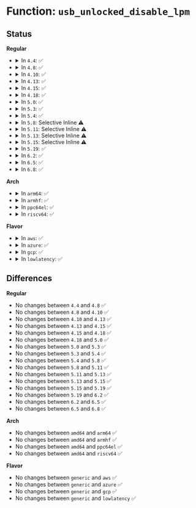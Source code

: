 # Function: <code>usb_unlocked_disable_lpm</code>

## Status
<b>Regular</b>
<ul>
<li>
<details>
<summary>In <code>4.4</code>: ✅</summary>

```c
int usb_unlocked_disable_lpm(struct usb_device *udev);
```

**Collision:** Unique Global

**Inline:** No

**Transformation:** False

**Instances:**

```
In drivers/usb/core/hub.c (ffffffff81605110)
Location: drivers/usb/core/hub.c:4068
Inline: False
Direct callers:
  - drivers/usb/core/hub.c:usb_reset_and_verify_device
  - drivers/usb/core/hub.c:usb_port_suspend
  - drivers/usb/core/hub.c:usb_port_suspend
  - drivers/usb/core/message.c:usb_disable_device
  - drivers/usb/core/driver.c:usb_driver_claim_interface
  - drivers/usb/core/driver.c:usb_unbind_interface
  - drivers/usb/core/driver.c:usb_probe_interface
```
**Symbols:**

```
ffffffff81605110-ffffffff8160515a: usb_unlocked_disable_lpm (STB_GLOBAL)
```
</details>
</li>
<li>
<details>
<summary>In <code>4.8</code>: ✅</summary>

```c
int usb_unlocked_disable_lpm(struct usb_device *udev);
```

**Collision:** Unique Global

**Inline:** No

**Transformation:** False

**Instances:**

```
In drivers/usb/core/hub.c (ffffffff81664eb0)
Location: drivers/usb/core/hub.c:4069
Inline: False
Direct callers:
  - drivers/usb/core/hub.c:usb_reset_and_verify_device
  - drivers/usb/core/hub.c:usb_port_suspend
  - drivers/usb/core/hub.c:usb_port_suspend
  - drivers/usb/core/message.c:usb_disable_device
  - drivers/usb/core/driver.c:usb_driver_claim_interface
  - drivers/usb/core/driver.c:usb_unbind_interface
  - drivers/usb/core/driver.c:usb_probe_interface
```
**Symbols:**

```
ffffffff81664eb0-ffffffff81664efa: usb_unlocked_disable_lpm (STB_GLOBAL)
```
</details>
</li>
<li>
<details>
<summary>In <code>4.10</code>: ✅</summary>

```c
int usb_unlocked_disable_lpm(struct usb_device *udev);
```

**Collision:** Unique Global

**Inline:** No

**Transformation:** False

**Instances:**

```
In drivers/usb/core/hub.c (ffffffff816929d0)
Location: drivers/usb/core/hub.c:3995
Inline: False
Direct callers:
  - drivers/usb/core/hub.c:usb_reset_and_verify_device
  - drivers/usb/core/hub.c:usb_port_suspend
  - drivers/usb/core/hub.c:usb_port_suspend
  - drivers/usb/core/message.c:usb_disable_device
  - drivers/usb/core/driver.c:usb_driver_claim_interface
  - drivers/usb/core/driver.c:usb_unbind_interface
  - drivers/usb/core/driver.c:usb_probe_interface
```
**Symbols:**

```
ffffffff816929d0-ffffffff81692a1a: usb_unlocked_disable_lpm (STB_GLOBAL)
```
</details>
</li>
<li>
<details>
<summary>In <code>4.13</code>: ✅</summary>

```c
int usb_unlocked_disable_lpm(struct usb_device *udev);
```

**Collision:** Unique Global

**Inline:** No

**Transformation:** False

**Instances:**

```
In drivers/usb/core/hub.c (ffffffff816a8310)
Location: drivers/usb/core/hub.c:4014
Inline: False
Direct callers:
  - drivers/usb/core/hub.c:usb_reset_and_verify_device
  - drivers/usb/core/message.c:usb_disable_device
  - drivers/usb/core/driver.c:usb_driver_claim_interface
  - drivers/usb/core/driver.c:usb_unbind_interface
  - drivers/usb/core/driver.c:usb_probe_interface
```
**Symbols:**

```
ffffffff816a8310-ffffffff816a835a: usb_unlocked_disable_lpm (STB_GLOBAL)
```
</details>
</li>
<li>
<details>
<summary>In <code>4.15</code>: ✅</summary>

```c
int usb_unlocked_disable_lpm(struct usb_device *udev);
```

**Collision:** Unique Global

**Inline:** No

**Transformation:** False

**Instances:**

```
In drivers/usb/core/hub.c (ffffffff817134f0)
Location: drivers/usb/core/hub.c:4017
Inline: False
Direct callers:
  - drivers/usb/core/hub.c:usb_reset_and_verify_device
  - drivers/usb/core/message.c:usb_disable_device
  - drivers/usb/core/driver.c:usb_driver_claim_interface
  - drivers/usb/core/driver.c:usb_unbind_interface
  - drivers/usb/core/driver.c:usb_probe_interface
```
**Symbols:**

```
ffffffff817134f0-ffffffff8171353a: usb_unlocked_disable_lpm (STB_GLOBAL)
```
</details>
</li>
<li>
<details>
<summary>In <code>4.18</code>: ✅</summary>

```c
int usb_unlocked_disable_lpm(struct usb_device *udev);
```

**Collision:** Unique Global

**Inline:** No

**Transformation:** False

**Instances:**

```
In drivers/usb/core/hub.c (ffffffff81752350)
Location: drivers/usb/core/hub.c:4068
Inline: False
Direct callers:
  - drivers/usb/core/hub.c:usb_reset_and_verify_device
  - drivers/usb/core/message.c:usb_disable_device
  - drivers/usb/core/driver.c:usb_unbind_interface
  - drivers/usb/core/driver.c:usb_probe_interface
```
**Symbols:**

```
ffffffff81752350-ffffffff8175239a: usb_unlocked_disable_lpm (STB_GLOBAL)
```
</details>
</li>
<li>
<details>
<summary>In <code>5.0</code>: ✅</summary>

```c
int usb_unlocked_disable_lpm(struct usb_device *udev);
```

**Collision:** Unique Global

**Inline:** No

**Transformation:** False

**Instances:**

```
In drivers/usb/core/hub.c (ffffffff817767d0)
Location: drivers/usb/core/hub.c:4130
Inline: False
Direct callers:
  - drivers/usb/core/hub.c:usb_reset_and_verify_device
  - drivers/usb/core/message.c:usb_disable_device
  - drivers/usb/core/driver.c:usb_unbind_interface
  - drivers/usb/core/driver.c:usb_probe_interface
```
**Symbols:**

```
ffffffff817767d0-ffffffff8177681a: usb_unlocked_disable_lpm (STB_GLOBAL)
```
</details>
</li>
<li>
<details>
<summary>In <code>5.3</code>: ✅</summary>

```c
int usb_unlocked_disable_lpm(struct usb_device *udev);
```

**Collision:** Unique Global

**Inline:** No

**Transformation:** False

**Instances:**

```
In drivers/usb/core/hub.c (ffffffff817b4630)
Location: drivers/usb/core/hub.c:4177
Inline: False
Direct callers:
  - drivers/usb/core/hub.c:usb_reset_and_verify_device
  - drivers/usb/core/message.c:usb_disable_device
  - drivers/usb/core/driver.c:usb_unbind_interface
  - drivers/usb/core/driver.c:usb_probe_interface
```
**Symbols:**

```
ffffffff817b4630-ffffffff817b467b: usb_unlocked_disable_lpm (STB_GLOBAL)
```
</details>
</li>
<li>
<details>
<summary>In <code>5.4</code>: ✅</summary>

```c
int usb_unlocked_disable_lpm(struct usb_device *udev);
```

**Collision:** Unique Global

**Inline:** No

**Transformation:** False

**Instances:**

```
In drivers/usb/core/hub.c (ffffffff817e4d60)
Location: drivers/usb/core/hub.c:4225
Inline: False
Direct callers:
  - drivers/usb/core/hub.c:usb_reset_and_verify_device
  - drivers/usb/core/message.c:usb_disable_device
  - drivers/usb/core/driver.c:usb_unbind_interface
  - drivers/usb/core/driver.c:usb_probe_interface
```
**Symbols:**

```
ffffffff817e4d60-ffffffff817e4dab: usb_unlocked_disable_lpm (STB_GLOBAL)
```
</details>
</li>
<li>
<details>
<summary>In <code>5.8</code>: Selective Inline ⚠️</summary>

```c
int usb_unlocked_disable_lpm(struct usb_device *udev);
```

**Collision:** Unique Global

**Inline:** Selective

**Transformation:** False

**Instances:**

```
In drivers/usb/core/hub.c (ffffffff818b6636)
Location: drivers/usb/core/hub.c:4239
Inline: True
Inline callers:
  - drivers/usb/core/hub.c:usb_reset_and_verify_device
Direct callers:
  - drivers/usb/core/message.c:usb_disable_device
  - drivers/usb/core/driver.c:usb_unbind_interface
  - drivers/usb/core/driver.c:usb_probe_interface
```
**Symbols:**

```
ffffffff818b4370-ffffffff818b43bb: usb_unlocked_disable_lpm (STB_GLOBAL)
```
</details>
</li>
<li>
<details>
<summary>In <code>5.11</code>: Selective Inline ⚠️</summary>

```c
int usb_unlocked_disable_lpm(struct usb_device *udev);
```

**Collision:** Unique Global

**Inline:** Selective

**Transformation:** False

**Instances:**

```
In drivers/usb/core/hub.c (ffffffff818c4f73)
Location: drivers/usb/core/hub.c:4257
Inline: True
Inline callers:
  - drivers/usb/core/hub.c:usb_reset_and_verify_device
Direct callers:
  - drivers/usb/core/message.c:usb_disable_device
  - drivers/usb/core/driver.c:usb_unbind_interface
  - drivers/usb/core/driver.c:usb_probe_interface
```
**Symbols:**

```
ffffffff818c2ce0-ffffffff818c2d2b: usb_unlocked_disable_lpm (STB_GLOBAL)
```
</details>
</li>
<li>
<details>
<summary>In <code>5.13</code>: Selective Inline ⚠️</summary>

```c
int usb_unlocked_disable_lpm(struct usb_device *udev);
```

**Collision:** Unique Global

**Inline:** Selective

**Transformation:** False

**Instances:**

```
In drivers/usb/core/hub.c (ffffffff818a8253)
Location: drivers/usb/core/hub.c:4377
Inline: True
Inline callers:
  - drivers/usb/core/hub.c:usb_reset_and_verify_device
Direct callers:
  - drivers/usb/core/message.c:usb_disable_device
  - drivers/usb/core/driver.c:usb_unbind_interface
  - drivers/usb/core/driver.c:usb_probe_interface
```
**Symbols:**

```
ffffffff818a5cd0-ffffffff818a5d1b: usb_unlocked_disable_lpm (STB_GLOBAL)
```
</details>
</li>
<li>
<details>
<summary>In <code>5.15</code>: Selective Inline ⚠️</summary>

```c
int usb_unlocked_disable_lpm(struct usb_device *udev);
```

**Collision:** Unique Global

**Inline:** Selective

**Transformation:** False

**Instances:**

```
In drivers/usb/core/hub.c (ffffffff8193d0c3)
Location: drivers/usb/core/hub.c:4381
Inline: True
Inline callers:
  - drivers/usb/core/hub.c:usb_reset_and_verify_device
Direct callers:
  - drivers/usb/core/message.c:usb_disable_device
  - drivers/usb/core/driver.c:usb_unbind_interface
  - drivers/usb/core/driver.c:usb_probe_interface
```
**Symbols:**

```
ffffffff8193ab30-ffffffff8193ab7b: usb_unlocked_disable_lpm (STB_GLOBAL)
```
</details>
</li>
<li>
<details>
<summary>In <code>5.19</code>: ✅</summary>

```c
int usb_unlocked_disable_lpm(struct usb_device *udev);
```

**Collision:** Unique Global

**Inline:** No

**Transformation:** False

**Instances:**

```
In drivers/usb/core/hub.c (ffffffff81a927e0)
Location: drivers/usb/core/hub.c:4387
Inline: False
Direct callers:
  - drivers/usb/core/message.c:usb_disable_device
  - drivers/usb/core/driver.c:usb_unbind_interface
  - drivers/usb/core/driver.c:usb_probe_interface
```
**Symbols:**

```
ffffffff81a927e0-ffffffff81a92830: usb_unlocked_disable_lpm (STB_GLOBAL)
```
</details>
</li>
<li>
<details>
<summary>In <code>6.2</code>: ✅</summary>

```c
int usb_unlocked_disable_lpm(struct usb_device *udev);
```

**Collision:** Unique Global

**Inline:** No

**Transformation:** False

**Instances:**

```
In drivers/usb/core/hub.c (ffffffff81c14960)
Location: drivers/usb/core/hub.c:4378
Inline: False
Direct callers:
  - drivers/usb/core/message.c:usb_disable_device
  - drivers/usb/core/driver.c:usb_unbind_interface
  - drivers/usb/core/driver.c:usb_probe_interface
```
**Symbols:**

```
ffffffff81c14960-ffffffff81c149b0: usb_unlocked_disable_lpm (STB_GLOBAL)
```
</details>
</li>
<li>
<details>
<summary>In <code>6.5</code>: ✅</summary>

```c
int usb_unlocked_disable_lpm(struct usb_device *udev);
```

**Collision:** Unique Global

**Inline:** No

**Transformation:** False

**Instances:**

```
In drivers/usb/core/hub.c (ffffffff81c7b760)
Location: drivers/usb/core/hub.c:4398
Inline: False
Direct callers:
  - drivers/usb/core/message.c:usb_disable_device
  - drivers/usb/core/driver.c:usb_unbind_interface
  - drivers/usb/core/driver.c:usb_probe_interface
```
**Symbols:**

```
ffffffff81c7b760-ffffffff81c7b7b0: usb_unlocked_disable_lpm (STB_GLOBAL)
```
</details>
</li>
<li>
<details>
<summary>In <code>6.8</code>: ✅</summary>

```c
int usb_unlocked_disable_lpm(struct usb_device *udev);
```

**Collision:** Unique Global

**Inline:** No

**Transformation:** False

**Instances:**

```
In drivers/usb/core/hub.c (ffffffff81d303b0)
Location: drivers/usb/core/hub.c:4407
Inline: False
Direct callers:
  - drivers/usb/core/message.c:usb_disable_device
  - drivers/usb/core/driver.c:usb_unbind_interface
  - drivers/usb/core/driver.c:usb_probe_interface
```
**Symbols:**

```
ffffffff81d303b0-ffffffff81d30400: usb_unlocked_disable_lpm (STB_GLOBAL)
```
</details>
</li>
</ul>
<b>Arch</b>
<ul>
<li>
<details>
<summary>In <code>arm64</code>: ✅</summary>

```c
int usb_unlocked_disable_lpm(struct usb_device *udev);
```

**Collision:** Unique Global

**Inline:** No

**Transformation:** False

**Instances:**

```
In drivers/usb/core/hub.c (ffff800010a13668)
Location: drivers/usb/core/hub.c:4225
Inline: False
Direct callers:
  - drivers/usb/core/hub.c:usb_reset_and_verify_device
  - drivers/usb/core/message.c:usb_disable_device
  - drivers/usb/core/driver.c:usb_unbind_interface
  - drivers/usb/core/driver.c:usb_probe_interface
```
**Symbols:**

```
ffff800010a13668-ffff800010a136bc: usb_unlocked_disable_lpm (STB_GLOBAL)
```
</details>
</li>
<li>
<details>
<summary>In <code>armhf</code>: ✅</summary>

```c
int usb_unlocked_disable_lpm(struct usb_device *udev);
```

**Collision:** Unique Global

**Inline:** No

**Transformation:** False

**Instances:**

```
In drivers/usb/core/hub.c (c0aebee0)
Location: drivers/usb/core/hub.c:4225
Inline: False
Direct callers:
  - drivers/usb/core/hub.c:usb_reset_and_verify_device
  - drivers/usb/core/message.c:usb_disable_device
  - drivers/usb/core/driver.c:usb_unbind_interface
  - drivers/usb/core/driver.c:usb_probe_interface
```
**Symbols:**

```
c0aebee0-c0aebf30: usb_unlocked_disable_lpm (STB_GLOBAL)
```
</details>
</li>
<li>
<details>
<summary>In <code>ppc64el</code>: ✅</summary>

```c
int usb_unlocked_disable_lpm(struct usb_device *udev);
```

**Collision:** Unique Global

**Inline:** No

**Transformation:** False

**Instances:**

```
In drivers/usb/core/hub.c (c000000000acb820)
Location: drivers/usb/core/hub.c:4225
Inline: False
Direct callers:
  - drivers/usb/core/hub.c:usb_reset_and_verify_device
  - drivers/usb/core/message.c:usb_disable_device
  - drivers/usb/core/driver.c:usb_unbind_interface
  - drivers/usb/core/driver.c:usb_probe_interface
```
**Symbols:**

```
c000000000acb820-c000000000acb89c: usb_unlocked_disable_lpm (STB_GLOBAL)
```
</details>
</li>
<li>
<details>
<summary>In <code>riscv64</code>: ✅</summary>

```c
int usb_unlocked_disable_lpm(struct usb_device *udev);
```

**Collision:** Unique Global

**Inline:** No

**Transformation:** False

**Instances:**

```
In drivers/usb/core/hub.c (ffffffe0006390b4)
Location: drivers/usb/core/hub.c:4225
Inline: False
Direct callers:
  - drivers/usb/core/hub.c:usb_reset_and_verify_device
  - drivers/usb/core/message.c:usb_disable_device
  - drivers/usb/core/driver.c:usb_unbind_interface
  - drivers/usb/core/driver.c:usb_probe_interface
```
**Symbols:**

```
ffffffe0006390b4-ffffffe00063910a: usb_unlocked_disable_lpm (STB_GLOBAL)
```
</details>
</li>
</ul>
<b>Flavor</b>
<ul>
<li>
<details>
<summary>In <code>aws</code>: ✅</summary>

```c
int usb_unlocked_disable_lpm(struct usb_device *udev);
```

**Collision:** Unique Global

**Inline:** No

**Transformation:** False

**Instances:**

```
In drivers/usb/core/hub.c (ffffffff8179d140)
Location: drivers/usb/core/hub.c:4225
Inline: False
Direct callers:
  - drivers/usb/core/hub.c:usb_reset_and_verify_device
  - drivers/usb/core/message.c:usb_disable_device
  - drivers/usb/core/driver.c:usb_unbind_interface
  - drivers/usb/core/driver.c:usb_probe_interface
```
**Symbols:**

```
ffffffff8179d140-ffffffff8179d18b: usb_unlocked_disable_lpm (STB_GLOBAL)
```
</details>
</li>
<li>
<details>
<summary>In <code>azure</code>: ✅</summary>

```c
int usb_unlocked_disable_lpm(struct usb_device *udev);
```

**Collision:** Unique Global

**Inline:** No

**Transformation:** False

**Instances:**

```
In drivers/usb/core/hub.c (ffffffff8178edd0)
Location: drivers/usb/core/hub.c:4225
Inline: False
Direct callers:
  - drivers/usb/core/hub.c:usb_reset_and_verify_device
  - drivers/usb/core/message.c:usb_disable_device
  - drivers/usb/core/driver.c:usb_unbind_interface
  - drivers/usb/core/driver.c:usb_probe_interface
```
**Symbols:**

```
ffffffff8178edd0-ffffffff8178ee1b: usb_unlocked_disable_lpm (STB_GLOBAL)
```
</details>
</li>
<li>
<details>
<summary>In <code>gcp</code>: ✅</summary>

```c
int usb_unlocked_disable_lpm(struct usb_device *udev);
```

**Collision:** Unique Global

**Inline:** No

**Transformation:** False

**Instances:**

```
In drivers/usb/core/hub.c (ffffffff817d9be0)
Location: drivers/usb/core/hub.c:4225
Inline: False
Direct callers:
  - drivers/usb/core/hub.c:usb_reset_and_verify_device
  - drivers/usb/core/message.c:usb_disable_device
  - drivers/usb/core/driver.c:usb_unbind_interface
  - drivers/usb/core/driver.c:usb_probe_interface
```
**Symbols:**

```
ffffffff817d9be0-ffffffff817d9c2b: usb_unlocked_disable_lpm (STB_GLOBAL)
```
</details>
</li>
<li>
<details>
<summary>In <code>lowlatency</code>: ✅</summary>

```c
int usb_unlocked_disable_lpm(struct usb_device *udev);
```

**Collision:** Unique Global

**Inline:** No

**Transformation:** False

**Instances:**

```
In drivers/usb/core/hub.c (ffffffff817f3f50)
Location: drivers/usb/core/hub.c:4225
Inline: False
Direct callers:
  - drivers/usb/core/hub.c:usb_reset_and_verify_device
  - drivers/usb/core/message.c:usb_disable_device
  - drivers/usb/core/driver.c:usb_unbind_interface
  - drivers/usb/core/driver.c:usb_probe_interface
```
**Symbols:**

```
ffffffff817f3f50-ffffffff817f3f9b: usb_unlocked_disable_lpm (STB_GLOBAL)
```
</details>
</li>
</ul>

## Differences
<b>Regular</b>
<ul>
<li>
No changes between <code>4.4</code> and <code>4.8</code> ✅
</li>
<li>
No changes between <code>4.8</code> and <code>4.10</code> ✅
</li>
<li>
No changes between <code>4.10</code> and <code>4.13</code> ✅
</li>
<li>
No changes between <code>4.13</code> and <code>4.15</code> ✅
</li>
<li>
No changes between <code>4.15</code> and <code>4.18</code> ✅
</li>
<li>
No changes between <code>4.18</code> and <code>5.0</code> ✅
</li>
<li>
No changes between <code>5.0</code> and <code>5.3</code> ✅
</li>
<li>
No changes between <code>5.3</code> and <code>5.4</code> ✅
</li>
<li>
No changes between <code>5.4</code> and <code>5.8</code> ✅
</li>
<li>
No changes between <code>5.8</code> and <code>5.11</code> ✅
</li>
<li>
No changes between <code>5.11</code> and <code>5.13</code> ✅
</li>
<li>
No changes between <code>5.13</code> and <code>5.15</code> ✅
</li>
<li>
No changes between <code>5.15</code> and <code>5.19</code> ✅
</li>
<li>
No changes between <code>5.19</code> and <code>6.2</code> ✅
</li>
<li>
No changes between <code>6.2</code> and <code>6.5</code> ✅
</li>
<li>
No changes between <code>6.5</code> and <code>6.8</code> ✅
</li>
</ul>
<b>Arch</b>
<ul>
<li>
No changes between <code>amd64</code> and <code>arm64</code> ✅
</li>
<li>
No changes between <code>amd64</code> and <code>armhf</code> ✅
</li>
<li>
No changes between <code>amd64</code> and <code>ppc64el</code> ✅
</li>
<li>
No changes between <code>amd64</code> and <code>riscv64</code> ✅
</li>
</ul>
<b>Flavor</b>
<ul>
<li>
No changes between <code>generic</code> and <code>aws</code> ✅
</li>
<li>
No changes between <code>generic</code> and <code>azure</code> ✅
</li>
<li>
No changes between <code>generic</code> and <code>gcp</code> ✅
</li>
<li>
No changes between <code>generic</code> and <code>lowlatency</code> ✅
</li>
</ul>
